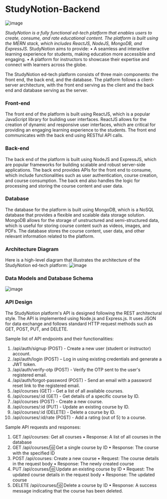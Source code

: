 # StudyNotion-Backend

![image](https://github.com/anshaneja5/StudyNotion-Frontend/assets/128882734/d664c685-4f28-424f-9df7-e3ce8bba60b3)


_StudyNotion is a fully functional ed-tech platform that enables users to create, consume, and rate educational content. The platform is built using the MERN stack, which includes ReactJS, NodeJS, MongoDB, and ExpressJS._
StudyNotion aims to provide:
•	A seamless and interactive learning experience for students, making education more accessible and engaging.
•	A platform for instructors to showcase their expertise and connect with learners across the globe.

The StudyNotion ed-tech platform consists of three main components: the front end, the back end, and the database. The platform follows a client-server architecture, with the front end serving as the client and the back end and database serving as the server.
### Front-end ###
The front end of the platform is built using ReactJS, which is a popular JavaScript library for building user interfaces. ReactJS allows for the creation of dynamic and responsive user interfaces, which are critical for providing an engaging learning experience to the students. The front end communicates with the back end using RESTful API calls.
### Back-end ###
The back end of the platform is built using NodeJS and ExpressJS, which are popular frameworks for building scalable and robust server-side applications. The back end provides APIs for the front end to consume, which include functionalities such as user authentication, course creation, and course consumption. The back end also handles the logic for processing and storing the course content and user data.
### Database ###
The database for the platform is built using MongoDB, which is a NoSQL database that provides a flexible and scalable data storage solution. MongoDB allows for the storage of unstructured and semi-structured data, which is useful for storing course content such as videos, images, and PDFs. The database stores the course content, user data, and other relevant information related to the platform.

### Architecture Diagram ###
Here is a high-level diagram that illustrates the architecture of the StudyNotion ed-tech platform:
![image](https://github.com/anshaneja5/StudyNotion-Backend/assets/128882734/d25a9594-f154-417c-959d-6de2efdc65ca)

### Data Models and Database Schema
![image](https://github.com/anshaneja5/StudyNotion-Frontend/assets/128882734/061561f7-5bf8-4b71-97a2-bc9a0b6dcbaf)

### API Design ###
The StudyNotion platform's API is designed following the REST architectural style. The API is implemented using Node.js and Express.js. It uses JSON for data exchange and follows standard HTTP request methods such as GET, POST, PUT, and DELETE.

Sample list of API endpoints and their functionalities:
1.	/api/auth/signup (POST) - Create a new user (student or instructor) account.
2.	/api/auth/login (POST) – Log in using existing credentials and generate a JWT token.
3.	/api/auth/verify-otp (POST) - Verify the OTP sent to the user's registered email.
4.	/api/auth/forgot-password (POST) - Send an email with a password reset link to the registered email.
5.	/api/courses (GET) - Get a list of all available courses.
6.	/api/courses/:id (GET) - Get details of a specific course by ID.
7.	/api/courses (POST) - Create a new course.
8.	/api/courses/:id (PUT) - Update an existing course by ID.
9.	/api/courses/:id (DELETE) - Delete a course by ID.
10.	/api/courses/:id/rate (POST) - Add a rating (out of 5) to a course.

Sample API requests and responses:
1.	GET /api/courses: Get all courses
•	Response: A list of all courses in the database
2.	GET /api/courses/:id: Get a single course by ID
•	Response: The course with the specified ID
3.	POST /api/courses: Create a new course
•	Request: The course details in the request body
•	Response: The newly created course
4.	PUT /api/courses/:id: Update an existing course by ID
•	Request: The updated course details in the request body
•	Response: The updated course
5.	DELETE /api/courses/:id: Delete a course by ID
•	Response: A success message indicating that the course has been deleted.

